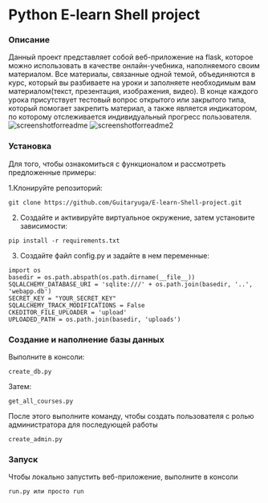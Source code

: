 # Python E-learn Shell project

### Описание
Данный проект представляет собой веб-приложение на flask, которое можно использовать в качестве онлайн-учебника, наполняемого своим материалом.
Все материалы, связанные одной темой, объединяются в курс, который вы разбиваете на уроки и заполняете необходимым вам материалом(текст, презентация, изображения, видео). В конце каждого урока присутствует тестовый вопрос открытого или закрытого типа, который помогает закрепить материал, а также является индикатором, по которому отслеживается индивидуальный прогресс пользователя.
![screenshotforreadme](https://user-images.githubusercontent.com/74609399/108261413-ac8d0480-7174-11eb-829e-0603b622a03b.png)
![screenshotforreadme2](https://user-images.githubusercontent.com/74609399/108261494-c62e4c00-7174-11eb-88c2-ae68776bee5d.png)

### Установка
Для того, чтобы ознакомиться с функционалом и рассмотреть предложенные примеры:

1.Клонируйте репозиторий:
```
git clone https://github.com/Guitaryuga/E-learn-Shell-project.git
```
2. Создайте и активируйте виртуальное окружение, затем установите зависимости:
```
pip install -r requirements.txt
```
3. Создайте файл config.py и задайте в нем переменные:
```
import os
basedir = os.path.abspath(os.path.dirname(__file__))
SQLALCHEMY_DATABASE_URI = 'sqlite:///' + os.path.join(basedir, '..', 'webapp.db')
SECRET_KEY = "YOUR_SECRET_KEY"
SQLALCHEMY_TRACK_MODIFICATIONS = False
CKEDITOR_FILE_UPLOADER = 'upload'
UPLOADED_PATH = os.path.join(basedir, 'uploads')
```
### Создание и наполнение базы данных
Выполните в консоли:
```
create_db.py
```
Затем:
```
get_all_courses.py
```
После этого выполните команду, чтобы создать пользователя с ролью администратора для последующей работы
```
create_admin.py
```
### Запуск
Чтобы локально запустить веб-приложение, выполните в консоли
```
run.py или просто run
```
